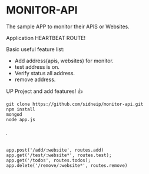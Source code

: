 # MONITOR-API 

The sample APP to monitor their APIS or Websites.

Application HEARTBEAT ROUTE!

Basic useful feature list:

 * Add address(apis, websites) for monitor.
 * test address is on.
 * Verify status all address.
 * remove address.

UP Project and add features! :+1:

```
git clone https://github.com/sidneip/monitor-api.git
npm install
mongod
node app.js
```

###### .
```
app.post('/add/:website', routes.add)
app.get('/test/:website*', routes.test);
app.get('/todos', routes.todos);
app.delete('/remove/:website*', routes.remove)
```
